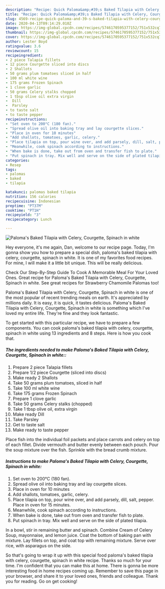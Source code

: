 ```yaml
---
description: "Recipe: Quick Paloma&amp;#39;s Baked Tilapia with Celery, Courgette, Spinach in white"
title: "Recipe: Quick Paloma&amp;#39;s Baked Tilapia with Celery, Courgette, Spinach in white"
slug: 4569-recipe-quick-paloma-and-39-s-baked-tilapia-with-celery-courgette-spinach-in-white
date: 2020-04-13T09:14:29.010Z
image: https://img-global.cpcdn.com/recipes/5746170595377152/751x532cq70/palomas-baked-tilapia-with-celery-courgette-spinach-in-white-recipe-main-photo.jpg
thumbnail: https://img-global.cpcdn.com/recipes/5746170595377152/751x532cq70/palomas-baked-tilapia-with-celery-courgette-spinach-in-white-recipe-main-photo.jpg
cover: https://img-global.cpcdn.com/recipes/5746170595377152/751x532cq70/palomas-baked-tilapia-with-celery-courgette-spinach-in-white-recipe-main-photo.jpg
author: Lester Boyd
ratingvalue: 3.6
reviewcount: 15
recipeingredient:
- 2 piece Talapia fillets
- 12 piece Courgette sliced into discs
- 2 Shallots
- 50 grams plum tomatoes sliced in half
- 100 ml white wine
- 175 grams Frozen Spinach
- 1 clove garlic
- 50 grams Celery stalks chopped
- 1 tbsp olive oil extra virgin
-  Dill
-  Parsley
- to taste salt
- to taste pepper
recipeinstructions:
- "Set oven to 200°C (180 fan)."
- "Spread olive oil into baking tray and lay courgette slices."
- "Place in oven for 10 minutes"
- "Add shallots, tomatoes, garlic, celery."
- "Place tilapia on top, pour wine over, and add parsely, dill, salt, pepper. Place in oven for 15 minutes."
- "Meanwhile, cook spinach according to instructions."
- "When bake is done, take out from oven and transfer fish to plate."
- "Put spinach in tray. Mix well and serve on the side of plated tilapia."
categories:
- Resep
tags:
- palomas
- baked
- tilapia

katakunci: palomas baked tilapia
nutrition: 156 calories
recipecuisine: Indonesian
preptime: "PT37M"
cooktime: "PT1H"
recipeyield: "3"
recipecategory: Lunch

---
```



![Paloma&#39;s Baked Tilapia with Celery, Courgette, Spinach in white](https://img-global.cpcdn.com/recipes/5746170595377152/751x532cq70/palomas-baked-tilapia-with-celery-courgette-spinach-in-white-recipe-main-photo.jpg)

Hey everyone, it's me again, Dan, welcome to our recipe page. Today, I'm gonna show you how to prepare a special dish, paloma&#39;s baked tilapia with celery, courgette, spinach in white. It is one of my favorites food recipes. For mine, I will make it a little bit unique. This will be really delicious.

Check Our Step-By-Step Guide To Cook A Memorable Meal For Your Loved Ones. Great recipe for Paloma&#39;s Baked Tilapia with Celery, Courgette, Spinach in white. See great recipes for Strawberry Chamomile Palomas too!

Paloma&#39;s Baked Tilapia with Celery, Courgette, Spinach in white is one of the most popular of recent trending meals on earth. It's appreciated by millions daily. It is easy, it is quick, it tastes delicious. Paloma&#39;s Baked Tilapia with Celery, Courgette, Spinach in white is something which I've loved my entire life. They're fine and they look fantastic.


To get started with this particular recipe, we have to prepare a few components. You can cook paloma&#39;s baked tilapia with celery, courgette, spinach in white using 13 ingredients and 8 steps. Here is how you cook that.

##### The ingredients needed to make Paloma&#39;s Baked Tilapia with Celery, Courgette, Spinach in white::

1. Prepare 2 piece Talapia fillets
1. Prepare 1/2 piece Courgette (sliced into discs)
1. Make ready 2 Shallots
1. Take 50 grams plum tomatoes, sliced in half
1. Take 100 ml white wine
1. Take 175 grams Frozen Spinach
1. Prepare 1 clove garlic
1. Take 50 grams Celery stalks (chopped)
1. Take 1 tbsp olive oil, extra virgin
1. Make ready  Dill
1. Take  Parsley
1. Get to taste salt
1. Make ready to taste pepper


Place fish into the individual foil packets and place carrots and celery on top of each fillet. Divide vermouth and butter evenly between each pouch. Pour the soup mixture over the fish. Sprinkle with the bread crumb mixture. 

##### Instructions to make Paloma&#39;s Baked Tilapia with Celery, Courgette, Spinach in white:

1. Set oven to 200°C (180 fan).
1. Spread olive oil into baking tray and lay courgette slices.
1. Place in oven for 10 minutes
1. Add shallots, tomatoes, garlic, celery.
1. Place tilapia on top, pour wine over, and add parsely, dill, salt, pepper. Place in oven for 15 minutes.
1. Meanwhile, cook spinach according to instructions.
1. When bake is done, take out from oven and transfer fish to plate.
1. Put spinach in tray. Mix well and serve on the side of plated tilapia.


In a bowl, stir in remaining butter and spinach. Combine Cream of Celery Soup, mayonnaise, and lemon juice. Coat the bottom of baking pan with mixture. Lay fillets on top, and coat top with remaining mixture. Serve over rice, with asparagus on the side. 

So that's going to wrap it up with this special food paloma&#39;s baked tilapia with celery, courgette, spinach in white recipe. Thanks so much for your time. I'm confident that you can make this at home. There is gonna be more interesting food in home recipes coming up. Remember to save this page in your browser, and share it to your loved ones, friends and colleague. Thank you for reading. Go on get cooking!
